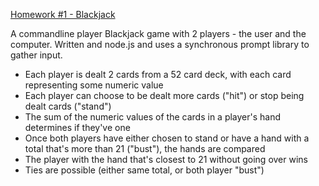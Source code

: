[Homework #1 - Blackjack](http://foureyes.github.io/csci-ua.0480-fall2014-002/assignments.html#hw01)

A commandline player Blackjack game with 2 players - the user and the computer.
Written and node.js and uses a synchronous prompt library to gather input.

- Each player is dealt 2 cards from a 52 card deck, with each card representing some numeric value
- Each player can choose to be dealt more cards ("hit") or stop being dealt cards ("stand")
- The sum of the numeric values of the cards in a player's hand determines if they've one
- Once both players have either chosen to stand or have a hand with a total that's more than 21 ("bust"), the hands are compared
- The player with the hand that's closest to 21 without going over wins
- Ties are possible (either same total, or both player "bust")

